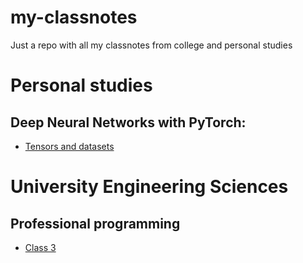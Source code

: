 # my-classnotes

Just a repo with all my classnotes from college and personal studies

# Personal studies

## Deep Neural Networks with PyTorch:

- [Tensors and datasets](dnn-pytorch/week-1/week-1.md)

# University Engineering Sciences

## Professional programming

- [Class 3](Scrum/class3.md)
